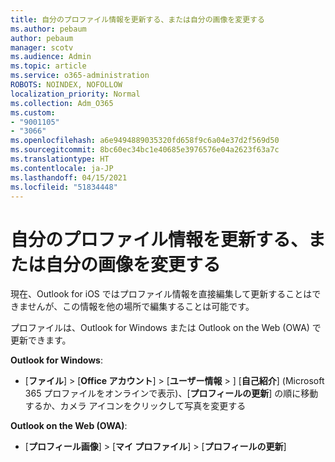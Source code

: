 ```yaml
---
title: 自分のプロファイル情報を更新する、または自分の画像を変更する
ms.author: pebaum
author: pebaum
manager: scotv
ms.audience: Admin
ms.topic: article
ms.service: o365-administration
ROBOTS: NOINDEX, NOFOLLOW
localization_priority: Normal
ms.collection: Adm_O365
ms.custom:
- "9001105"
- "3066"
ms.openlocfilehash: a6e9494889035320fd658f9c6a04e37d2f569d50
ms.sourcegitcommit: 8bc60ec34bc1e40685e3976576e04a2623f63a7c
ms.translationtype: HT
ms.contentlocale: ja-JP
ms.lasthandoff: 04/15/2021
ms.locfileid: "51834448"
---
```

# <a name="update-my-profile-information-or-change-my-picture"></a>自分のプロファイル情報を更新する、または自分の画像を変更する

現在、Outlook for iOS ではプロファイル情報を直接編集して更新することはできませんが、この情報を他の場所で編集することは可能です。 

プロファイルは、Outlook for Windows または Outlook on the Web (OWA) で更新できます。 

**Outlook for Windows**: 

- [**ファイル**]  >  [**Office アカウント**]  >  [**ユーザー情報**  > ] [**自己紹介**] (Microsoft 365 プロファイルをオンラインで表示)、[**プロフィールの更新**] の順に移動するか、カメラ アイコンをクリックして写真を変更する  
  
**Outlook on the Web (OWA)**: 

- [**プロフィール画像**]  >  [**マイ プロファイル**]  >  [**プロフィールの更新**]
